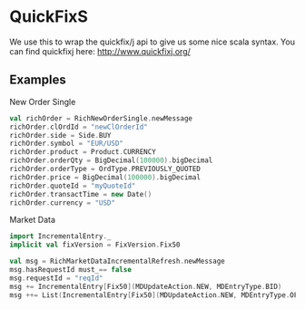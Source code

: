 # QuickFixS

We use this to wrap the quickfix/j api to give us some nice scala syntax. You can find quickfixj here: http://www.quickfixj.org/

## Examples

New Order Single

```scala
val richOrder = RichNewOrderSingle.newMessage
richOrder.clOrdId = "newClOrderId"
richOrder.side = Side.BUY
richOrder.symbol = "EUR/USD"
richOrder.product = Product.CURRENCY
richOrder.orderQty = BigDecimal(100000).bigDecimal
richOrder.orderType = OrdType.PREVIOUSLY_QUOTED
richOrder.price = BigDecimal(100000).bigDecimal
richOrder.quoteId = "myQuoteId"
richOrder.transactTime = new Date()
richOrder.currency = "USD"
```

Market Data

```scala
import IncrementalEntry._
implicit val fixVersion = FixVersion.Fix50

val msg = RichMarketDataIncrementalRefresh.newMessage
msg.hasRequestId must_== false
msg.requestId = "reqId"
msg += IncrementalEntry[Fix50](MDUpdateAction.NEW, MDEntryType.BID)
msg ++= List(IncrementalEntry[Fix50](MDUpdateAction.NEW, MDEntryType.OFFER), IncrementalEntry[Fix50](MDUpdateAction.CHANGE, MDEntryType.BID))
```